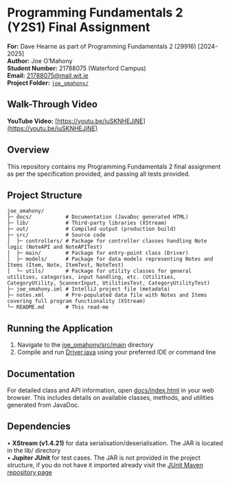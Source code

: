 
# Programming Fundamentals 2 (Y2S1) Final Assignment
 ****For:**** Dave Hearne as part of Programming Fundamentals 2 (29916) [2024-2025] <br />
****Author:****  Joe O’Mahony<br />
****Student Number:**** 21788075 (Waterford Campus)<br />
****Email:**** [21788075@mail.wit.ie](mailto:21788075@mail.wit.ie) <br />
****Project Folder:****  [`joe_omahony/`]() <br />

  

## Walk-Through Video

****YouTube Video:****  [https://youtu.be/iuSKNHEJjNE](https://youtu.be/iuSKNHEJjNE)

  

## Overview

This repository contains my Programming Fundamentals 2 final assignment as per the specification provided, and passing all tests provided.
  

## Project Structure

```tree
joe_omahony/
├─ docs/           # Documentation (JavaDoc generated HTML)
├─ lib/            # Third-party libraries (XStream)
├─ out/            # Compiled output (production build)
├─ src/            # Source code
│  ├─ controllers/ # Package for controller classes handling Note logic (NoteAPI and NoteAPITest)
│  ├─ main/        # Package for entry-point class (Driver)
│  ├─ models/      # Package for data models representing Notes and Items (Item, Note, ItemTest, NoteTest)
│  └─ utils/       # Package for utility classes for general utilities, categories, input handling, etc. (Utilities, CategoryUtility, ScannerInput, UtilitiesTest, CategoryUtilityTest)
├─ joe_omahony.iml # IntelliJ project file (metadata)
├─ notes.xml       # Pre-populated data file with Notes and Items covering full program functionality (XStream)
└─ README.md       # This read-me
```
  

## Running the Application

1. Navigate to the [joe_omahony/src/main](src/main) directory<br />
2. Compile and run [Driver.java](src/main/Driver.java) using your preferred IDE or command line<br /> 

## Documentation
For detailed class and API information, open [docs/index.html](docs/index.html)  in your web browser. This includes details on available classes, methods, and utilities generated from JavaDoc.  

  

## Dependencies

•  **XStream (v1.4.21)**  for data serialisation/deserialisation. The JAR is located in the lib/ directory  <br />
•  **Jupiter JUnit** for test cases. The JAR is not provided in the project structure, if you do not have it imported already visit the [JUnit Maven repository page](https://mvnrepository.com/artifact/org.junit.jupiter/junit-jupiter-api)